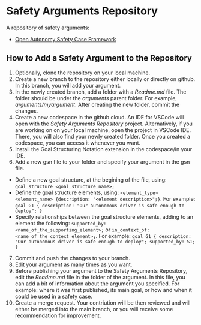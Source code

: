 # Safety Arguments Repository
A repository of safety arguments:

- [Open Autonomy Safety Case Framework](./arguments/open_autonomy_safety_case_framework)

## How to Add a Safety Argument to the Repository

1. Optionally, clone the repository on your local machine.
2. Create a new branch to the repository either locally or directly on github. In this branch, you will add your argument.
3. In the newly created branch, add a folder with a _Readme.md_ file. The folder should be under the _arguments_ parent folder. For example,  _arguments/myargument_. After creating the new folder, commit the changes.
4. Create a new codespace in the github cloud. An IDE for VSCode will open with the _Safety Arguments Repository_ project. Alternatively, if you are working on  on your local machine, open the project in VSCode IDE. There, you will also find your newly created folder. Once you created a codespace, you can access it whenever you want.
5. Install the Goal Structuring Notation extension in the codespace/in your IDE.
6. Add a new gsn file to your folder and specify your argument in the gsn file.
  - Define a new goal structure, at the begining of the file, using: `goal_structure <goal_structure_name>;`
  - Define the goal structure elements, using: `<element_type> <element_name> {description: "<element description>";}`. For example:
    `goal G1 {
    description: "Our autonomous driver is safe enough to deploy";
    }`
  - Specify relationships between the goal structure elements, adding to an element the following: `supported_by: <name_of_the_supporting_element>;` or `in_context_of: <name_of_the_context_element>;`. For example:
    `goal G1 {
    description: "Our autonomous driver is safe enough to deploy";
    supported_by: S1;
    }`
7. Commit and push the changes to your branch.
8. Edit your argument as many times as you want.
9. Before publishing your argument to the Safety Arguments Repository, edit the _Readme.md_ file in the folder of the argument. In this file, you can add a bit of information about the argument you specified. For example: where it was first published, its main goal, or how and when it could be used in a safety case. 
10. Create a merge request. Your contriution will be then reviewed and will either be merged into the main branch, or you will receive some recommendation for improvement.

